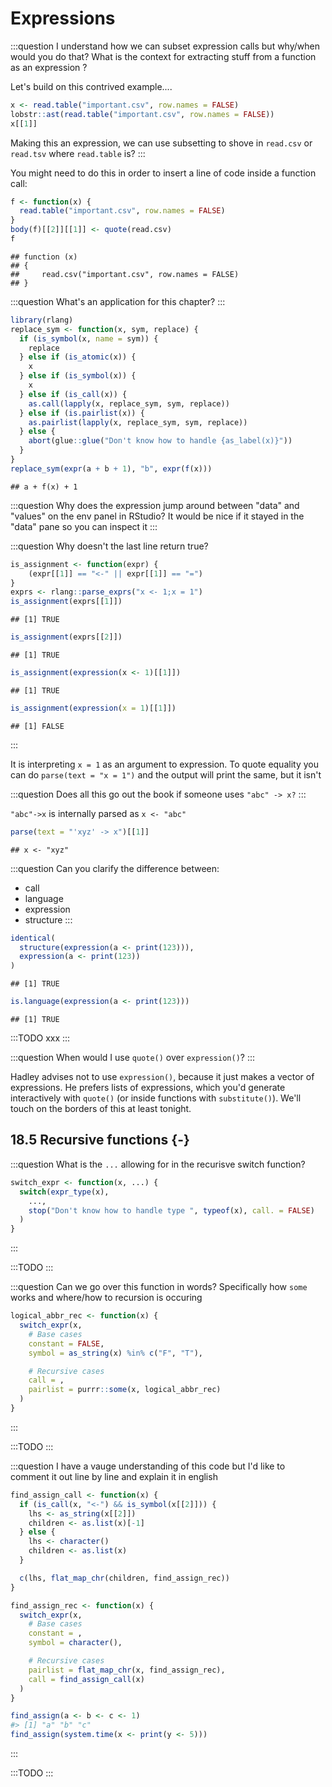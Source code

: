 # Expressions

:::question
I understand how we can subset expression calls but why/when would you do that? What is the context for extracting stuff from a function as an expression ?

Let's build on this contrived example....


```r
x <- read.table("important.csv", row.names = FALSE)
lobstr::ast(read.table("important.csv", row.names = FALSE))
x[[1]]
```

Making this an expression, we can use subsetting to shove in `read.csv` or `read.tsv` where `read.table` is?
:::

You might need to do this in order to insert a line of code inside a function call:


```r
f <- function(x) {
  read.table("important.csv", row.names = FALSE)
}
body(f)[[2]][[1]] <- quote(read.csv)
f
```

```
## function (x) 
## {
##     read.csv("important.csv", row.names = FALSE)
## }
```

:::question
What's an application for this chapter?
:::


```r
library(rlang)
replace_sym <- function(x, sym, replace) {
  if (is_symbol(x, name = sym)) {
    replace
  } else if (is_atomic(x)) {
    x
  } else if (is_symbol(x)) {
    x
  } else if (is_call(x)) {
    as.call(lapply(x, replace_sym, sym, replace))
  } else if (is.pairlist(x)) {
    as.pairlist(lapply(x, replace_sym, sym, replace))
  } else {
    abort(glue::glue("Don't know how to handle {as_label(x)}"))
  }
}
replace_sym(expr(a + b + 1), "b", expr(f(x)))
```

```
## a + f(x) + 1
```

:::question
Why does the expression jump around between "data" and "values" on the env panel in RStudio? It would be nice if it stayed in the "data" pane so you can inspect it
:::

:::question
Why doesn't the last line return true?


```r
is_assignment <- function(expr) {
    (expr[[1]] == "<-" || expr[[1]] == "=")
}
exprs <- rlang::parse_exprs("x <- 1;x = 1")
is_assignment(exprs[[1]])
```

```
## [1] TRUE
```

```r
is_assignment(exprs[[2]])
```

```
## [1] TRUE
```

```r
is_assignment(expression(x <- 1)[[1]])
```

```
## [1] TRUE
```

```r
is_assignment(expression(x = 1)[[1]])
```

```
## [1] FALSE
```
:::

It is interpreting `x = 1` as an argument to expression. To quote equality you can do `parse(text = "x = 1")` and the output will print the same, but it isn't

:::question
Does all this go out the book if someone uses `"abc" -> x?`
:::

`"abc"->x` is internally parsed as `x <- "abc"`


```r
parse(text = "'xyz' -> x")[[1]]
```

```
## x <- "xyz"
```


:::question
Can you clarify the difference between:
- call
- language
- expression
- structure
:::


```r
identical(
  structure(expression(a <- print(123))),
  expression(a <- print(123))
)
```

```
## [1] TRUE
```

```r
is.language(expression(a <- print(123)))
```

```
## [1] TRUE
```

:::TODO
xxx
:::

:::question
When would I use `quote()` over `expression()`?
:::

Hadley advises not to use `expression()`, because it just makes a vector of expressions. He prefers lists of expressions, which you'd generate interactively with `quote()` (or inside functions with `substitute()`). We'll touch on the borders of this at least tonight.

## 18.5 Recursive functions {-}

:::question
What is the `...` allowing for in the recurisve switch function? 


```r
switch_expr <- function(x, ...) {
  switch(expr_type(x),
    ...,
    stop("Don't know how to handle type ", typeof(x), call. = FALSE)
  )
}
```
:::

:::TODO
:::

:::question
Can we go over this function in words? Specifically how `some` works and where/how to recursion is occuring


```r
logical_abbr_rec <- function(x) {
  switch_expr(x,
    # Base cases
    constant = FALSE,
    symbol = as_string(x) %in% c("F", "T"),

    # Recursive cases
    call = ,
    pairlist = purrr::some(x, logical_abbr_rec)
  )
}
```
:::

:::TODO
:::

:::question
I have a vauge understanding of this code but I'd like to comment it out line by line and explain it in english


```r
find_assign_call <- function(x) {
  if (is_call(x, "<-") && is_symbol(x[[2]])) {
    lhs <- as_string(x[[2]])
    children <- as.list(x)[-1]
  } else {
    lhs <- character()
    children <- as.list(x)
  }

  c(lhs, flat_map_chr(children, find_assign_rec))
}

find_assign_rec <- function(x) {
  switch_expr(x,
    # Base cases
    constant = ,
    symbol = character(),

    # Recursive cases
    pairlist = flat_map_chr(x, find_assign_rec),
    call = find_assign_call(x)
  )
}

find_assign(a <- b <- c <- 1)
#> [1] "a" "b" "c"
find_assign(system.time(x <- print(y <- 5)))
```
:::

:::TODO
:::

